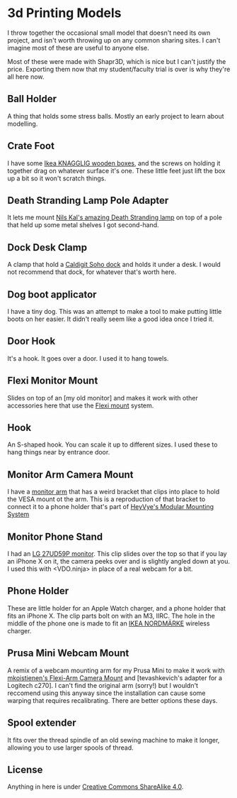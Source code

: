 # 3d Printing Models

I throw together the occasional small model that doesn't need its own project,
and isn't worth throwing up on any common sharing sites. I can't imagine most of
these are useful to anyone else. 

Most of these were made with Shapr3D, which is nice but I can't justify the
price. Exporting them now that my student/faculty trial is over is why they're
all here now.

## Ball Holder

A thing that holds some stress balls. Mostly an early project to learn about
modelling.

## Crate Foot

I have some [Ikea KNAGGLIG wooden boxes][crate], and the screws on holding it
together drag on whatever surface it's one. These little feet just lift the box
up a bit so it won't scratch things.

[crate]: https://www.ikea.com/ca/en/p/knagglig-box-pine-70292359/

## Death Stranding Lamp Pole Adapter

It lets me mount [Nils Kal's amazing Death Stranding lamp][dslamp] on top of a
pole that held up some metal shelves I got second-hand.

[dslamp]: https://www.prusaprinters.org/prints/40386-desk-stranding-the-death-stranding-desk-lamp

## Dock Desk Clamp

A clamp that hold a [Caldigit Soho dock][dock] and holds it under a desk. I
would not recommend that dock, for whatever that's worth here.

[dock]: https://www.caldigit.com/usb-c-soho-dock/

## Dog boot applicator

I have a tiny dog. This was an attempt to make a tool to make putting little
boots on her easier. It didn't really seem like a good idea once I tried it.

## Door Hook

It's a hook. It goes over a door. I used it to hang towels.

## Flexi Monitor Mount

Slides on top of an [my old monitor] and makes it work with other accessories
here that use the [Flexi mount][flexi] system.

## Hook

An S-shaped hook. You can scale it up to different sizes. I used these to hang
things near by entrance door.

## Monitor Arm Camera Mount

I have a [monitor arm][arm] that has a weird bracket that clips into place to
hold the VESA mount ot the arm. This is a reproduction of that bracket to
connect it to a phone holder that's part of [HeyVye's Modular Mounting
System][system]

[arm]:https://www.fully.com/jarvis-monitor-arm.html
[system]: https://www.thingiverse.com/thing:2194278

## Monitor Phone Stand

I had an [LG 27UD59P monitor][monitor]. This clip slides over the top so that if
you lay an iPhone X on it, the camera peeks over and is slightly angled down at
you. I used this with <VDO.ninja> in place of a real webcam for a bit.

[monitor]: https://www.lg.com/us/support/product/lg-27UD59P-B.AUS

## Phone Holder

These are little holder for an Apple Watch charger, and a phone holder that fits
an iPhone X. The clip parts bolt on with an M3, IIRC. The hole in the middle of
the phone one is made to fit an [IKEA NORDMÄRKE][nordmarke] wireless charger. 

[nordmarke]: https://www.ikea.com/us/en/p/nordmaerke-wireless-charger-white-cork-60478065/

## Prusa Mini Webcam Mount

A remix of a webcam mounting arm for my Prusa Mini to make it work with
[mkoistienen's Flexi-Arm Camera Mount][flexi] and [tevashkevich's adapter for a
Logitech c270]. I can't find the original arm (sorry!) but I wouldn't reccomend
using this anyway since the installation can cause some warping that requires
recalibrating. There are better options these days.

[flexi]: https://www.prusaprinters.org/prints/25205-flexi-arm-camera-mount

## Spool extender

It fits over the thread spindle of an old sewing machine to make it longer,
allowing you to use larger spools of thread.

## License

Anything in here is under [Creative Commons ShareAlike 4.0][cc-by-sa-4.0].

[cc-by-sa-4.0]: https://creativecommons.org/licenses/by-sa/4.0/legalcode